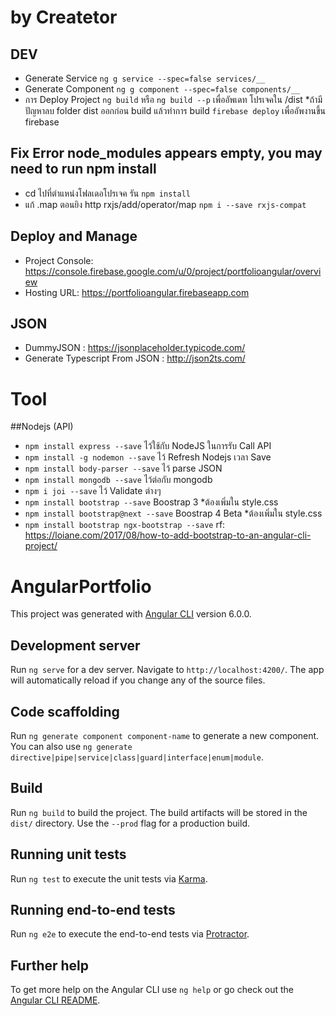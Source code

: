 # by Createtor

## DEV
- Generate Service `ng g service --spec=false services/__`
- Generate Component `ng g component --spec=false components/__`
- การ Deploy Project
    `ng build` หรือ `ng build --p` เพื่ออัพเดท โปรเจคใน /dist
    *ถ้ามีปัญหาลบ folder dist ออกก่อน build แล้วทำการ build
    `firebase deploy` เพื่ออัพงานขึ้น firebase

## Fix Error node_modules appears empty, you may need to run npm install
- cd ไปที่ตำแหน่งโฟลเดอโปรเจค รัน `npm install`
- แก้ .map ตอนยิง http rxjs/add/operator/map `npm i --save rxjs-compat`

## Deploy and Manage
- Project Console: https://console.firebase.google.com/u/0/project/portfolioangular/overview
- Hosting URL: https://portfolioangular.firebaseapp.com

## JSON
- DummyJSON : https://jsonplaceholder.typicode.com/
- Generate Typescript From JSON : http://json2ts.com/

# Tool
##Nodejs (API)
- `npm install express --save`                  ไว้ใช้กับ NodeJS ในการรับ Call API
- `npm install -g nodemon --save`               ไว้ Refresh Nodejs เวลา Save
- `npm install body-parser --save`              ไว้ parse JSON
- `npm install mongodb --save`                  ไว้ต่อกับ mongodb
- `npm i joi --save`                            ไว้ Validate ต่างๆ
- `npm install bootstrap --save`                Boostrap 3      *ต้องเพิ่มใน style.css
- `npm install bootstrap@next --save`           Boostrap 4 Beta *ต้องเพิ่มใน style.css
- `npm install bootstrap ngx-bootstrap --save`  rf: https://loiane.com/2017/08/how-to-add-bootstrap-to-an-angular-cli-project/

# 

# AngularPortfolio

This project was generated with [Angular CLI](https://github.com/angular/angular-cli) version 6.0.0.

## Development server

Run `ng serve` for a dev server. Navigate to `http://localhost:4200/`. The app will automatically reload if you change any of the source files.

## Code scaffolding

Run `ng generate component component-name` to generate a new component. You can also use `ng generate directive|pipe|service|class|guard|interface|enum|module`.

## Build

Run `ng build` to build the project. The build artifacts will be stored in the `dist/` directory. Use the `--prod` flag for a production build.

## Running unit tests

Run `ng test` to execute the unit tests via [Karma](https://karma-runner.github.io).

## Running end-to-end tests

Run `ng e2e` to execute the end-to-end tests via [Protractor](http://www.protractortest.org/).

## Further help

To get more help on the Angular CLI use `ng help` or go check out the [Angular CLI README](https://github.com/angular/angular-cli/blob/master/README.md).
